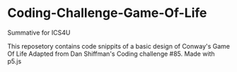 # Coding-Challenge-Game-Of-Life
Summative for ICS4U

This reposetory contains code snippits of a basic design of Conway's Game Of Life Adapted from Dan Shiffman's Coding challenge #85.
Made with p5.js 

